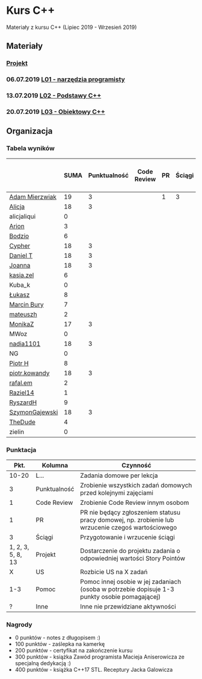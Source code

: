 # Kurs C++

Materiały z kursu C++ (Lipiec 2019 - Wrzesień 2019)

## Materiały

### [Projekt](project)
### 06.07.2019 [L01 - narzędzia programisty](L01-programmers-tools)
### 13.07.2019 [L02 - Podstawy C++](L02-C++-introduction)
### 20.07.2019 [L03 - Obiektowy C++](L03-object-oriented-cpp)

## Organizacja

### Tabela wyników

| | SUMA | Punktualność | Code Review | PR | Ściągi | Projekt | US | Pomoc | Inne | L1. Narzędzia programisty (15) | L2. Podstawy C++ | L3. Obiektowy C++ |
|---                                                  |--- |--- |--- |--- |--- |--- |--- |--- |--- |--- |--- |--- |
| [Adam Mierzwiak](https://github.com/adamvm)         | 19 |  3 |    |  1 |  3 |    |    |    |    | 15 |    |    |
| [Alicja](https://github.com/AlicjaBonder)           | 18 |  3 |    |    |    |    |    |    |    | 15 |    |    |
| alicjaliqui                                         |  0 |    |    |    |    |    |    |    |    |    |    |    |
| [Arion](https://github.com/Ariionex)                |  3 |    |    |    |    |    |    |    |    |  3 |    |    |
| [Bodzio](https://github.com/Dolaroza)               |  6 |    |    |    |    |    |    |    |    |  6 |    |    |
| [Cypher](https://github.com/ChopSeeGuy)             | 18 |  3 |    |    |    |    |    |    |    | 15 |    |    |
| [Daniel T](https://github.com/LinQ007)              | 18 |  3 |    |    |    |    |    |    |    | 15 |    |    |
| [Joanna](https://github.com/teojdb)                 | 18 |  3 |    |    |    |    |    |    |    | 15 |    |    |
| [kasia.zel](https://github.com/kasiazel)            |  6 |    |    |    |    |    |    |    |    |  6 |    |    |
| Kuba_k                                              |  0 |    |    |    |    |    |    |    |    |    |    |    |
| [Łukasz](https://github.com/lucaswalicki)           |  8 |    |    |    |    |    |    |    |    |  8 |    |    |
| [Marcin Bury](https://github.com/MarcinBury92)      |  7 |    |    |    |    |    |    |    |    |  7 |    |    |
| [mateuszh](https://github.com/czarny247)            |  2 |    |    |    |    |    |    |    |    |  2 |    |    |
| [MonikaZ](https://github.com/MonikaZelechowska)     | 17 |  3 |    |    |    |    |    |    |    | 15 |    |    |
| MWoz                                                |  0 |    |    |    |    |    |    |    |    |    |    |    |
| [nadia1101](https://github.com/JustynaSlazak)       | 18 |  3 |    |    |    |    |    |    |    | 15 |    |    |
| NG                                                  |  0 |    |    |    |    |    |    |    |    |    |    |    |
| [Piotr H](https://github.com/PiotrHCpp)             |  8 |    |    |    |    |    |    |    |    |  8 |    |    |
| [piotr.kowandy](https://github.com/PiotrKowandy)    | 18 |  3 |    |    |    |    |    |    |    | 15 |    |    |
| [rafal.em](https://github.com/elRaphaelo)           |  2 |    |    |    |    |    |    |    |    |  2 |    |    |
| [Raziel14](https://github.com/Arakis14)             |  1 |    |    |    |    |    |    |    |    |  1 |    |    |
| [RyszardH](https://github.com/RyszardHalapacz)      |  9 |    |    |    |    |    |    |    |    |  9 |    |    |
| [SzymonGajewski](https://github.com/SzymonGajewski) | 18 |  3 |    |    |    |    |    |    |    | 15 |    |    |
| [TheDude](https://github.com/TheDude-cpu)           |  4 |    |    |    |    |    |    |    |    |  4 |    |    |
| zielin                                              |  0 |    |    |    |    |    |    |    |    |    |    |    |

### Punktacja

| Pkt.              | Kolumna      | Czynność |
|-------------------|--------------|----------|
| 10-20             | L...         | Zadania domowe per lekcja |
| 3                 | Punktualność | Zrobienie wszystkich zadań domowych przed kolejnymi zajęciami |
| 1                 | Code Review  | Zrobienie Code Review innym osobom |
| 1                 | PR           | PR nie będący zgłoszeniem statusu pracy domowej, np. zrobienie lub wrzucenie czegoś wartościowego |
| 3                 | Ściągi       | Przygotowanie i wrzucenie ściągi |
| 1, 2, 3, 5, 8, 13 | Projekt      | Dostarczenie do projektu zadania o odpowiedniej wartości Story Pointów |
| X                 | US           | Rozbicie US na X zadań |
| 1-3               | Pomoc        | Pomoc innej osobie w jej zadaniach (osoba w potrzebie dopisuje 1-3 punkty osobie pomagającej) |
| ?                 | Inne         | Inne nie przewidziane aktywności |

### Nagrody

- 0 punktów - notes z długopisem :)
- 100 punktów - zaślepka na kamerkę
- 200 punktów - certyfikat na zakończenie kursu
- 300 punktów - książka Zawód programista Macieja Aniserowicza ze specjalną dedykacją :)
- 400 punktów - książka C++17 STL. Receptury Jacka Galowicza

